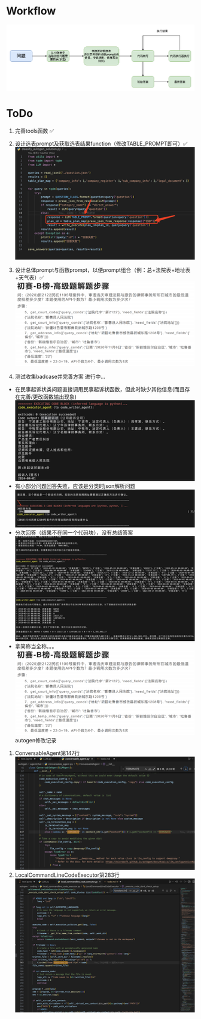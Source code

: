 # Workflow
![](img/b_list.png)
# ToDo
1. 完善tools函数 ✅

2. 设计选表prompt及获取选表结果function（修改TABLE_PROMPT即可）✅
![](img/classify.png)

3. 设计总体prompt与函数prompt，以便prompt组合（例：总+法院表+地址表+天气表）✅
![](img/example.png)

4. 测试收集badcase并完善方案 进行中...
* 在民事起诉状类问题直接调用民事起诉状函数，但此时缺少其他信息(而且存在完善/更改函数输出现象)
![](img/民事起诉状.png)
* 有小部分问题回答失败，应该是分类时json解析问题
![](img/回答失败.png)
* 分次回答（结果不在同一个代码块），没有总结答案
![](img/分次回答.png)
* 拿简称当全称。。。
![](img/简称.png)
autogen修改记录
1. ConversableAgent第147行
![](img/1.png)
2. LocalCommandLineCodeExecutor第283行
![](img/2.png)